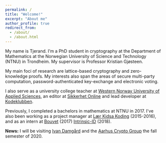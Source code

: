 ```yaml
---
permalink: /
title: "Welcome!"
excerpt: "About me"
author_profile: true
redirect_from:
  - /about/
  - /about.html
---
```


My name is Tjerand. I’m a PhD student in cryptography at the Department of Mathematics at the Norwegian University of Science and Technology (NTNU) in Trondheim. My supervisor is Professor Kristian Gjøsteen.

My main foci of research are lattice-based cryptography and zero-knowledge proofs. My interests also span the areas of secure multi-party computation, password-authenticated key-exchange and electronic voting.

 I also serve as a university college teacher at [Western Norway University of Applied Sciences](https://www.hvl.no/en), an editor at [Sikkerhet Online](https://www.sikkerhet.online/author/tjerand-silde) and lead developer at [Kodeklubben](http://oppgaver.kidsakoder.no).

 Previously, I completed a bachelors in mathematics at NTNU in 2017. I've also been working as a project manager at [Lær Kidsa Koding](https://www.kidsakoder.no) (2015-2016), and as an intern at [Bouvet](https://en.bouvet.no/) (2017) [Intrinsic-ID](https://www.intrinsic-id.com) (2018).

 **News:** I will be visiting [Ivan Damgård](https://users-cs.au.dk/~ivan/) and the [Aarhus Crypto Group](https://cs.au.dk/research/cryptography-and-security) the fall semester of 2020.
